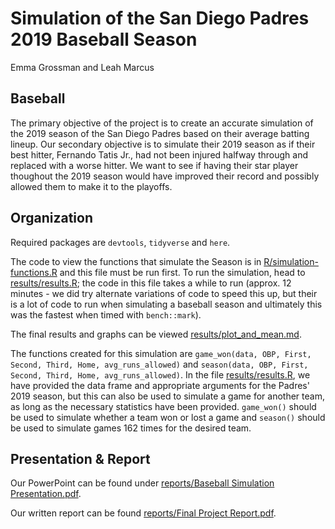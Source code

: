 # Simulation of the San Diego Padres 2019 Baseball Season

<!-- badges: start -->
<!-- badges: end -->

Emma Grossman and Leah Marcus

## Baseball

The primary objective of the project is to create an accurate simulation of the 2019 season of the San Diego Padres based on their average batting lineup. Our secondary objective is to simulate their 2019 season as if their best hitter, Fernando Tatis Jr., had not been injured halfway through and replaced with a worse hitter. We want to see if having their star player thoughout the 2019 season would have improved their record and possibly allowed them to make it to the playoffs.

## Organization

Required packages are `devtools`, `tidyverse` and `here`.

The code to view the functions that simulate the Season is in [R/simulation-functions.R](R/simulation-functions.R) and this file must be run first. To run the simulation, head to [results/results.R](results/results.R); the code in this file takes a while to run (approx. 12 minutes - we did try alternate variations of code to speed this up, but their is a lot of code to run when simulating a baseball season and ultimately this was the fastest when timed with `bench::mark`). 

The final results and graphs can be viewed [results/plot_and_mean.md](results/plot_and_mean.md).

The functions created for this simulation are `game_won(data, OBP, First, Second, Third, Home, avg_runs_allowed)` and `season(data, OBP, First, Second, Third, Home, avg_runs_allowed)`. In the file [results/results.R](results/results.R), we have provided the data frame and appropriate arguments for the Padres' 2019 season, but this can also be used to simulate a game for another team, as long as the necessary statistics have been provided. `game_won()` should be used to simulate whether a team won or lost a game and `season()` should be used to simulate games 162 times for the desired team. 

## Presentation & Report

Our PowerPoint can be found under [reports/Baseball Simulation Presentation.pdf](https://github.com/ST541-Fall2020/emmaleda-project-baseball/blob/master/reports/Baseball%20Simulation%20Presentation.pdf).

Our written report can be found [reports/Final Project Report.pdf](https://github.com/ST541-Fall2020/emmaleda-project-baseball/blob/master/reports/Final%20Project%20Report.pdf).
